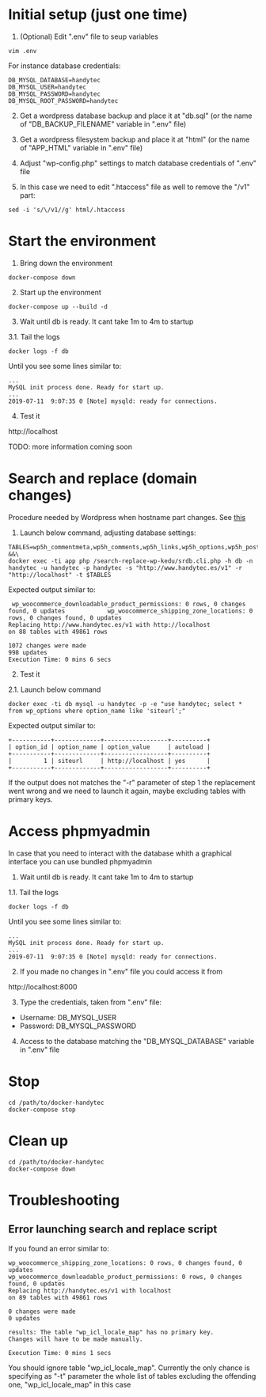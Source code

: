 # Initial setup (just one time)

1. (Optional) Edit ".env" file to seup variables

```
vim .env
```

For instance database credentials:

```
DB_MYSQL_DATABASE=handytec
DB_MYSQL_USER=handytec
DB_MYSQL_PASSWORD=handytec
DB_MYSQL_ROOT_PASSWORD=handytec
```

2. Get a wordpress database backup and place it at "db.sql" (or the name of "DB_BACKUP_FILENAME" variable in ".env" file)

3. Get a wordpress filesystem backup and place it at "html" (or the name of "APP_HTML" variable in ".env" file)

4. Adjust "wp-config.php" settings to match database credentials of ".env" file

5. In this case we need to edit ".htaccess" file as well to remove the "/v1" part:

```
sed -i 's/\/v1//g' html/.htaccess
```

# Start the environment

1. Bring down the environment

```
docker-compose down
```

2. Start up the environment

```
docker-compose up --build -d
```

3. Wait until db is ready. It cant take 1m to 4m to startup

3.1. Tail the logs

```
docker logs -f db
```

Until you see some lines similar to:

```
...
MySQL init process done. Ready for start up.
...
2019-07-11  9:07:35 0 [Note] mysqld: ready for connections.
```

4. Test it

http://localhost

TODO: more information coming soon

# Search and replace (domain changes)

Procedure needed by Wordpress when hostname part changes. See [this](https://wordpress.org/support/article/changing-the-site-url/)


1. Launch below command, adjusting database settings:

```
TABLES=wp5h_commentmeta,wp5h_comments,wp5h_links,wp5h_options,wp5h_postmeta,wp5h_posts,wp5h_term_relationships,wp5h_term_taxonomy,wp5h_termmeta,wp5h_terms,wp5h_usermeta,wp5h_users,wp_blc_filters,wp_blc_instances,wp_blc_links,wp_blc_synch,wp_commentmeta,wp_comments,wp_icl_cms_nav_cache,wp_icl_content_status,wp_icl_core_status,wp_icl_flags,wp_icl_languages,wp_icl_languages_translations,wp_icl_message_status,wp_icl_mo_files_domains,wp_icl_node,wp_icl_reminders,wp_icl_string_packages,wp_icl_string_pages,wp_icl_string_positions,wp_icl_string_status,wp_icl_string_translations,wp_icl_string_urls,wp_icl_strings,wp_icl_translate,wp_icl_translate_job,wp_icl_translation_batches,wp_icl_translation_status,wp_icl_translations,wp_layerslider,wp_layerslider_revisions,wp_links,wp_options,wp_postmeta,wp_posts,wp_revslider_css,wp_revslider_layer_animations,wp_revslider_navigations,wp_revslider_sliders,wp_revslider_slides,wp_revslider_static_slides,wp_rg_form,wp_rg_form_meta,wp_rg_form_view,wp_rg_incomplete_submissions,wp_rg_lead,wp_rg_lead_detail,wp_rg_lead_detail_long,wp_rg_lead_meta,wp_rg_lead_notes,wp_smush_dir_images,wp_term_relationships,wp_term_taxonomy,wp_termmeta,wp_terms,wp_usermeta,wp_users,wp_w3tc_cdn_queue,wp_wc_download_log,wp_wc_webhooks,wp_woocommerce_api_keys,wp_woocommerce_attribute_taxonomies,wp_woocommerce_downloadable_product_permissions,wp_woocommerce_log,wp_woocommerce_order_itemmeta,wp_woocommerce_order_items,wp_woocommerce_payment_tokenmeta,wp_woocommerce_payment_tokens,wp_woocommerce_sessions,wp_woocommerce_shipping_zone_locations,wp_woocommerce_shipping_zone_methods,wp_woocommerce_shipping_zones,wp_woocommerce_tax_rate_locations,wp_woocommerce_tax_rates,wp_woocommerce_termmeta,wp_yoast_seo_links,wp_yoast_seo_meta &&\
docker exec -ti app php /search-replace-wp-kedu/srdb.cli.php -h db -n handytec -u handytec -p handytec -s "http://www.handytec.es/v1" -r "http://localhost" -t $TABLES
```

Expected output similar to:

```
 wp_woocommerce_downloadable_product_permissions: 0 rows, 0 changes found, 0 updates            wp_woocommerce_shipping_zone_locations: 0 rows, 0 changes found, 0 updates                    
Replacing http://www.handytec.es/v1 with http://localhost 
on 88 tables with 49861 rows 

1072 changes were made 
998 updates
Execution Time: 0 mins 6 secs
```

2. Test it

2.1. Launch below command

```
docker exec -ti db mysql -u handytec -p -e "use handytec; select * from wp_options where option_name like 'siteurl';"
```

Expected output similar to:

```
+-----------+-------------+------------------+----------+
| option_id | option_name | option_value     | autoload |
+-----------+-------------+------------------+----------+
|         1 | siteurl     | http://localhost | yes      |
+-----------+-------------+------------------+----------+
```

If the output does not matches the "-r" parameter of step 1 the replacement went wrong and we need to launch it again, maybe excluding tables with primary keys.

# Access phpmyadmin

In case that you need to interact with the database whith a graphical interface you can use bundled phpmyadmin

1. Wait until db is ready. It cant take 1m to 4m to startup

1.1. Tail the logs

```
docker logs -f db
```

Until you see some lines similar to:

```
...
MySQL init process done. Ready for start up.
...
2019-07-11  9:07:35 0 [Note] mysqld: ready for connections.
```

2. If you made no changes in ".env" file you could access it from

http://localhost:8000

3. Type the credentials, taken from ".env" file:

* Username: DB_MYSQL_USER
* Password: DB_MYSQL_PASSWORD

4. Access to the database matching the "DB_MYSQL_DATABASE" variable in ".env" file

# Stop

```
cd /path/to/docker-handytec
docker-compose stop
```
# Clean up

```
cd /path/to/docker-handytec
docker-compose down
```

# Troubleshooting

## Error launching search and replace script

If you found an error similar to:

```
wp_woocommerce_shipping_zone_locations: 0 rows, 0 changes found, 0 updates                     wp_woocommerce_downloadable_product_permissions: 0 rows, 0 changes found, 0 updates           
Replacing http://handytec.es/v1 with localhost 
on 89 tables with 49861 rows 

0 changes were made 
0 updates

results: The table "wp_icl_locale_map" has no primary key. 
Changes will have to be made manually.

Execution Time: 0 mins 1 secs
```

You should ignore table "wp_icl_locale_map". Currently the only chance is specifying as "-t" parameter the whole list of tables excluding the offending one, "wp_icl_locale_map" in this case


